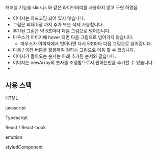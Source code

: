 캐러셀 기능을 slick.js 와 같은 라이브러리를 사용하지 않고 구현 하였음.

- 이미지는 하드코딩 되어 있지 않습니다.
- 그림은 최대 5장 까지 추가 또는 삭제 가능합니다.
- 추가된 그림은 약 5초마다 다음 그림으로 넘어갑니다.
- 마우스가 이미지에 hover 되면 다음 그림으로 넘어가지 않습니다.
  - 마우스가 이미지에서 벗어나면 다시 5초마다 다음 그림으로 넘어갑니다.
- 다음 / 이전 버튼을 활용하여 원하는 그림으로 이동 할 수 있습니다.
- 이미지가 돌아오는 순서는 아래 추가된 순서와 같습니다.
- 이미지는 newArray의 숫자를 조정함으로서 원하는만큼 추가할 수 있습니다.
-

## 사용 스택

HTML

javascript

Typescript

React / React-hook

emotion

styledComponent

